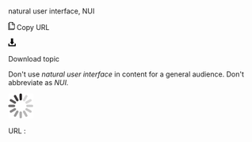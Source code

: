 # 

natural user interface, NUI

![Copy URL](media/natural-user-interface-nui/Copy.png)
Copy URL

![Download](media/natural-user-interface-nui/Download.png)

Download topic

Don't use *natural user interface* in content for a general audience. Don't abbreviate as *NUI.*

![In progress](media/natural-user-interface-nui/activity-large.gif)

URL :
